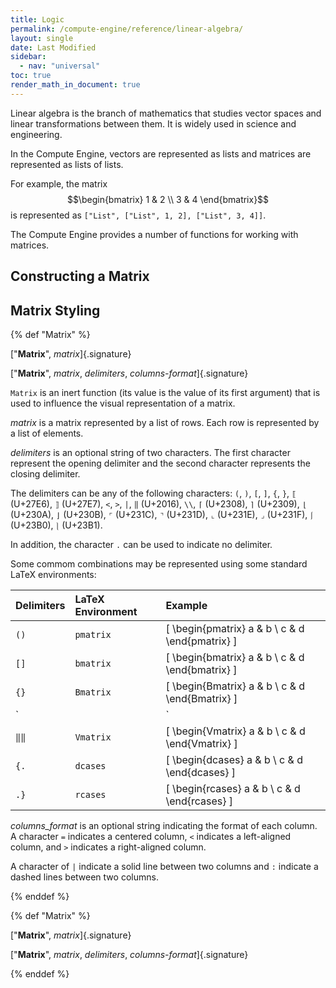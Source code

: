 ```yaml
---
title: Logic
permalink: /compute-engine/reference/linear-algebra/
layout: single
date: Last Modified
sidebar:
  - nav: "universal"
toc: true
render_math_in_document: true
---
```


Linear algebra is the branch of mathematics that studies vector spaces and linear transformations between them. It is
widely used in science and engineering. 

In the Compute Engine, vectors are represented as lists and matrices are 
represented as lists of lists. 

For example, the matrix $$\begin{bmatrix} 1 & 2 \\ 3 & 4 \end{bmatrix}$$ is represented as
`["List", ["List", 1, 2], ["List", 3, 4]]`. 

The Compute Engine provides a number of functions for working with matrices.




## Constructing a Matrix


## Matrix Styling

{% def "Matrix" %}

[&quot;**Matrix**&quot;, _matrix_]{.signature}

[&quot;**Matrix**&quot;, _matrix_, _delimiters_, _columns-format_]{.signature}

`Matrix` is an inert function (its value is the value of its first argument) 
that is used to influence the visual representation of a matrix.

_matrix_ is a matrix represented by a list of rows. Each row is represented by a list of elements.

_delimiters_ is an optional string of two characters. 
The first character represent the opening delimiter and the second character represents the closing delimiter.

The delimiters can be any of the following characters: `(`, `)`, `[`, `]`, `{`, `}`, `⟦` (U+27E6), `⟧` (U+27E7), `<`, `>`, `|`, `‖` (U+2016), `\\`, `⌈` (U+2308), `⌉` (U+2309), `⌊` (U+230A), `⌋` (U+230B), `⌜` (U+231C), `⌝` (U+231D), `⌞` (U+231E), `⌟` (U+231F), `⎰` (U+23B0), `⎱` (U+23B1). 

In addition, the character `.` can be used to indicate no delimiter.

Some commom combinations may be represented using some 
standard LaTeX environments:

| Delimiters | LaTeX Environment | Example |
| :-- | :-- | :-- |
| `()` | `pmatrix` | \[ \begin{pmatrix} a & b \\ c & d \end{pmatrix} \] |
| `[]` | `bmatrix` | \[ \begin{bmatrix} a & b \\ c & d \end{bmatrix} \] |
| `{}` | `Bmatrix` | \[ \begin{Bmatrix} a & b \\ c & d \end{Bmatrix} \] |
| `||` | `vmatrix` | \[ \begin{vmatrix} a & b \\ c & d \end{vmatrix} \] |
| `‖‖` | `Vmatrix` | \[ \begin{Vmatrix} a & b \\ c & d \end{Vmatrix} \] |
| `{.` | `dcases` | \[ \begin{dcases} a & b \\ c & d \end{dcases} \] |
| `.}` | `rcases` | \[ \begin{rcases} a & b \\ c & d \end{rcases} \] |

_columns_format_ is an optional string indicating the format of each column. A character `=` indicates a centered column, `<` indicates a left-aligned column, and `>` indicates a right-aligned column. 

A character of `|` indicate a solid line between two
columns and `:` indicate a dashed lines between two columns.

{% enddef %}

{% def "Matrix" %}

[&quot;**Matrix**&quot;, _matrix_]{.signature}

[&quot;**Matrix**&quot;, _matrix_, _delimiters_, _columns-format_]{.signature}

{% enddef %}
